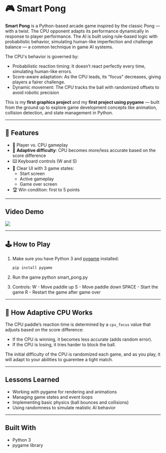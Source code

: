 # 🎮 Smart Pong

**Smart Pong** is a Python-based arcade game inspired by the classic Pong — with a twist. The CPU opponent adapts its performance dynamically in response to player performance. The AI is built using rule-based logic with probabilistic behavior, simulating human-like imperfection and challenge balance — a common technique in game AI systems.

The CPU's behavior is governed by:
- Probabilistic reaction timing: It doesn’t react perfectly every time, simulating human-like errors.
- Score-aware adaptation: As the CPU leads, its "focus" decreases, giving players a fairer challenge.
- Dynamic movement: The CPU tracks the ball with randomized offsets to avoid robotic precision

This is my **first graphics project** and my **first project using pygame** — built from the ground up to explore game development concepts like animation, collision detection, and state management in Python.

---

## 🚀 Features

- 🎯 Player vs. CPU gameplay
- 🧠 **Adaptive difficulty**: CPU becomes more/less accurate based on the score difference
- ⌨️ Keyboard controls (W and S)
- 🎨 Clear UI with 3 game states:
  - Start screen
  - Active gameplay
  - Game over screen
- 🏆 Win condition: first to 5 points

---

## Video Demo
<div>
    <a href="https://www.loom.com/share/688100828451471fa82888850423cb67">
    </a>
    <a href="https://www.loom.com/share/688100828451471fa82888850423cb67">
      <img style="max-width:300px;" src="https://cdn.loom.com/sessions/thumbnails/688100828451471fa82888850423cb67-5cbdcb5f8664e248-full-play.gif">
    </a>
  </div>

---

## 🕹️ How to Play

1. Make sure you have Python 3 and [pygame](https://www.pygame.org/) installed:
   ```bash
   pip install pygame

2. Run the game
python smart_pong.py

3. Controls:
    W      - Move paddle up
    S      - Move paddle down
    SPACE  - Start the game
    R      - Restart the game after game over

---

## 🧠 How Adaptive CPU Works
The CPU paddle’s reaction time is determined by a `cpu_focus` value that adjusts based on the score difference:

- If the CPU is winning, it becomes less accurate (adds random error).
- If the CPU is losing, it tries harder to block the ball.

The initial difficulty of the CPU is randomized each game, and as you play, it will adapt to your abilities to guarentee a tight match.

---

## Lessons Learned
- Working with pygame for rendering and animations
- Managing game states and event loops
- Implementing basic physics (ball bounces and collisions)
- Using randomness to simulate realistic AI behavior

---

## Built With
- Python 3
- pygame library

